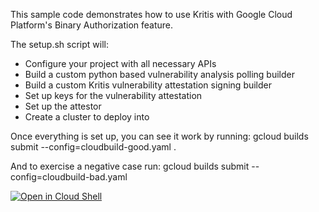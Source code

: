 This sample code demonstrates how to use Kritis with Google Cloud Platform's
Binary Authorization feature.

The setup.sh script will:
- Configure your project with all necessary APIs
- Build a custom python based vulnerability analysis polling builder
- Build a custom Kritis vulnerability attestation signing builder
- Set up keys for the vulnerability attestation
- Set up the attestor
- Create a cluster to deploy into

Once everything is set up, you can see it work by running:
gcloud builds submit --config=cloudbuild-good.yaml .

And to exercise a negative case run:
gcloud builds submit --config=cloudbuild-bad.yaml

[![Open in Cloud Shell](https://gstatic.com/cloudssh/images/open-btn.svg)](https://ssh.cloud.google.com/cloudshell/editor?cloudshell_git_repo=https%3A%2F%2Fgithub.com%2Fdonmccasland%2Fkritis.git&cloudshell_git_branch=signer-cli)
